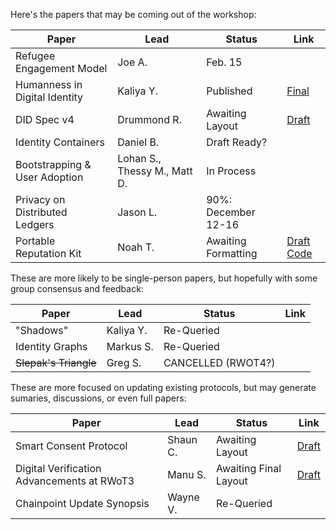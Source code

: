 Here's the papers that may be coming out of the workshop:

| **Paper** | **Lead** | **Status** | **Link** |
|-----------|----------|------------|----------|
| Refugee Engagement Model | Joe A. | Feb. 15 |  |
| Humanness in Digital Identity | Kaliya Y. | Published | [Final](../final-documents/WisdomEmbedding-Human-Wisdom-in-Our-Digital-Tomorrow.pdf) |
| DID Spec v4 | Drummond R. | Awaiting Layout | [Draft](did-implementer-draft-10.md) |
| Identity Containers | Daniel B. | Draft Ready? | |
| Bootstrapping & User Adoption | Lohan S., Thessy M., Matt D. | In Process | |
| Privacy on Distributed Ledgers | Jason L. | 90%: December 12-16 | |
| Portable Reputation Kit | Noah T. | Awaiting Formatting | [Draft](reputation-toolkit.md) [Code](portable-reputation) |

These are more likely to be single-person papers, but hopefully with some group consensus and feedback:

| **Paper** | **Lead** | **Status** | **Link** |
|-----------|----------|------------|----------|
| "Shadows" | Kaliya Y. | Re-Queried | |
| Identity Graphs | Markus S. | Re-Queried | |
| ~~Slepak's Triangle~~ | Greg S. | CANCELLED (RWOT4?) | |

These are more focused on updating existing protocols, but may generate sumaries, discussions, or even full papers:

| **Paper** | **Lead** | **Status** | **Link** |
|-----------|----------|------------|----------|
| Smart Consent Protocol | Shaun C. | Awaiting Layout | [Draft](smart-consent-protocol.md) |
| Digital Verification Advancements at RWoT3 | Manu S. | Awaiting Final Layout | [Draft](rwot3-digital-verification-outcomes.md) |
| Chainpoint Update Synopsis | Wayne V. | Re-Queried| |
